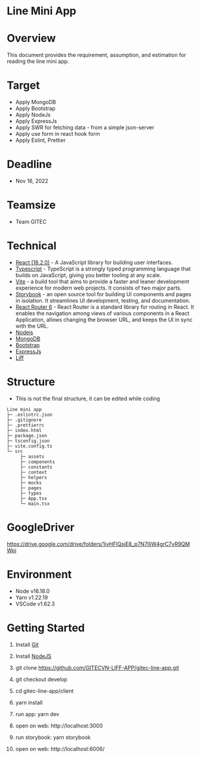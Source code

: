 # Line Mini App

# Overview

This document provides the requirement, assumption, and estimation for reading the line mini app.

# Target

- Apply MongoDB
- Apply Bootstrap
- Apply NodeJs
- Apply ExpressJs
- Apply SWR for fetching data - from a simple json-server
- Apply use form in react hook form
- Apply Eslint, Prettier

# Deadline

- Nov 16, 2022

# Teamsize

- Team GITEC

# Technical

- [React (18.2.0)](https://reactjs.org/) - A JavaScript library for building user interfaces.
- [Typescript](https://www.typescriptlang.org/) - TypeScript is a strongly typed programming language that builds on JavaScript, giving you better tooling at any scale.
- [Vite](https://vitejs.dev/guide/) - a build tool that aims to provide a faster and leaner development experience for modern web projects. It consists of two major parts.
- [Storybook](https://storybook.js.org/) - an open source tool for building UI components and pages in isolation. It streamlines UI development, testing, and documentation.
- [React Router 6](https://reactrouter.com/en/v6.3.0/getting-started/overview) - React Router is a standard library for routing in React. It enables the navigation among views of various components in a React Application, allows changing the browser URL, and keeps the UI in sync with the URL.
- [Nodejs](https://nodejs.org/en/)
- [MongoDB](https://www.mongodb.com/)
- [Bootstrap](https://getbootstrap.com/)
- [ExpressJs](https://expressjs.com/)
- [Liff](https://developers.line.biz/en/docs/liff/overview/)

# Structure

- This is not the final structure, it can be edited while coding

```
Line mini app
├─ .eslintrc.json
├─ .gitignore
├─ .prettierrc
├─ index.html
├─ package.json
├─ tsconfig.json
├─ vite.config.ts
└─ src
     ├─ assets
     ├─ components
     ├─ constants
     ├─ context
     ├─ helpers
     ├─ mocks
     ├─ pages
     ├─ types
     ├─ App.tsx
     └─ main.tsx
```

# GoogleDriver

https://drive.google.com/drive/folders/1iyHFlQsiE8_p7N7lIjW4grC7vR9QMWpj

# Environment

- Node v16.18.0
- Yarn v1.22.19
- VSCode v1.62.3

# Getting Started

1. Install [Git](https://git-scm.com/downloads)

2. Install [NodeJS](https://nodejs.org/en/download/)

3. git clone https://github.com/GITECVN-LIFF-APP/gitec-line-app.git

4. git checkout develop

5. cd gitec-line-app/client

6. yarn install

7. run app: yarn dev

8. open on web: http://localhost:3000

9.  run storybook: yarn storybook

10. open on web: http://localhost:6006/
